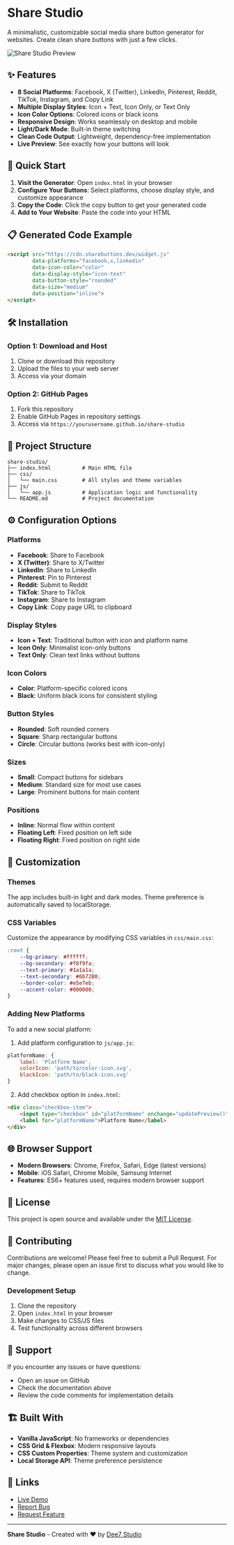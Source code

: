 # Share Studio

A minimalistic, customizable social media share button generator for websites. Create clean share buttons with just a few clicks.

![Share Studio Preview](https://via.placeholder.com/800x400/f8f9fa/1a1a1a?text=Share+Studio+Preview)

## ✨ Features

- **8 Social Platforms**: Facebook, X (Twitter), LinkedIn, Pinterest, Reddit, TikTok, Instagram, and Copy Link
- **Multiple Display Styles**: Icon + Text, Icon Only, or Text Only
- **Icon Color Options**: Colored icons or black icons
- **Responsive Design**: Works seamlessly on desktop and mobile
- **Light/Dark Mode**: Built-in theme switching
- **Clean Code Output**: Lightweight, dependency-free implementation
- **Live Preview**: See exactly how your buttons will look

## 🚀 Quick Start

1. **Visit the Generator**: Open `index.html` in your browser
2. **Configure Your Buttons**: Select platforms, choose display style, and customize appearance
3. **Copy the Code**: Click the copy button to get your generated code
4. **Add to Your Website**: Paste the code into your HTML

## 📋 Generated Code Example

```html
<script src="https://cdn.sharebuttons.dev/widget.js" 
        data-platforms="facebook,x,linkedin"
        data-icon-color="color"
        data-display-style="icon-text"
        data-button-style="rounded"
        data-size="medium"
        data-position="inline">
</script>
```

## 🛠️ Installation

### Option 1: Download and Host
1. Clone or download this repository
2. Upload the files to your web server
3. Access via your domain

### Option 2: GitHub Pages
1. Fork this repository
2. Enable GitHub Pages in repository settings
3. Access via `https://yourusername.github.io/share-studio`

## 📁 Project Structure

```
share-studio/
├── index.html          # Main HTML file
├── css/
│   └── main.css        # All styles and theme variables
├── js/
│   └── app.js          # Application logic and functionality
└── README.md           # Project documentation
```

## ⚙️ Configuration Options

### Platforms
- **Facebook**: Share to Facebook
- **X (Twitter)**: Share to X/Twitter
- **LinkedIn**: Share to LinkedIn
- **Pinterest**: Pin to Pinterest
- **Reddit**: Submit to Reddit
- **TikTok**: Share to TikTok
- **Instagram**: Share to Instagram
- **Copy Link**: Copy page URL to clipboard

### Display Styles
- **Icon + Text**: Traditional button with icon and platform name
- **Icon Only**: Minimalist icon-only buttons
- **Text Only**: Clean text links without buttons

### Icon Colors
- **Color**: Platform-specific colored icons
- **Black**: Uniform black icons for consistent styling

### Button Styles
- **Rounded**: Soft rounded corners
- **Square**: Sharp rectangular buttons
- **Circle**: Circular buttons (works best with icon-only)

### Sizes
- **Small**: Compact buttons for sidebars
- **Medium**: Standard size for most use cases
- **Large**: Prominent buttons for main content

### Positions
- **Inline**: Normal flow within content
- **Floating Left**: Fixed position on left side
- **Floating Right**: Fixed position on right side

## 🎨 Customization

### Themes
The app includes built-in light and dark modes. Theme preference is automatically saved to localStorage.

### CSS Variables
Customize the appearance by modifying CSS variables in `css/main.css`:

```css
:root {
    --bg-primary: #ffffff;
    --bg-secondary: #f8f9fa;
    --text-primary: #1a1a1a;
    --text-secondary: #6b7280;
    --border-color: #e5e7eb;
    --accent-color: #000000;
}
```

### Adding New Platforms
To add a new social platform:

1. Add platform configuration to `js/app.js`:
```javascript
platformName: {
    label: 'Platform Name',
    colorIcon: 'path/to/color-icon.svg',
    blackIcon: 'path/to/black-icon.svg'
}
```

2. Add checkbox option in `index.html`:
```html
<div class="checkbox-item">
    <input type="checkbox" id="platformName" onchange="updatePreview()">
    <label for="platformName">Platform Name</label>
</div>
```

## 🌐 Browser Support

- **Modern Browsers**: Chrome, Firefox, Safari, Edge (latest versions)
- **Mobile**: iOS Safari, Chrome Mobile, Samsung Internet
- **Features**: ES6+ features used, requires modern browser support

## 📝 License

This project is open source and available under the [MIT License](LICENSE).

## 🤝 Contributing

Contributions are welcome! Please feel free to submit a Pull Request. For major changes, please open an issue first to discuss what you would like to change.

### Development Setup
1. Clone the repository
2. Open `index.html` in your browser
3. Make changes to CSS/JS files
4. Test functionality across different browsers

## 📧 Support

If you encounter any issues or have questions:
- Open an issue on GitHub
- Check the documentation above
- Review the code comments for implementation details

## 🏗️ Built With

- **Vanilla JavaScript**: No frameworks or dependencies
- **CSS Grid & Flexbox**: Modern responsive layouts
- **CSS Custom Properties**: Theme system and customization
- **Local Storage API**: Theme preference persistence

## 🔗 Links

- [Live Demo](https://yourusername.github.io/share-studio)
- [Report Bug](https://github.com/yourusername/share-studio/issues)
- [Request Feature](https://github.com/yourusername/share-studio/issues)

---

**Share Studio** - Created with ❤️ by [Dee7 Studio](https://dee7studio.com)

